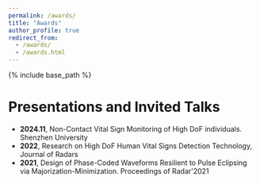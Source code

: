 ```yaml
---
permalink: /awards/
title: "Awards"
author_profile: true
redirect_from: 
  - /awards/
  - /awards.html
---
```


{% include base_path %}

Presentations and Invited Talks
======
* **2024.11**, Non-Contact Vital Sign Monitoring of High DoF individuals. Shenzhen University 
* **2022**, Research on High DoF Human Vital Signs Detection Technology, Journal of Radars
* **2021**, Design of Phase-Coded Waveforms Resilient to Pulse Eclipsing via Majorization-Minimization. Proceedings of Radar'2021

